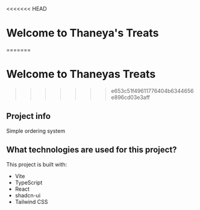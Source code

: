 <<<<<<< HEAD
# Welcome to Thaneya's Treats
=======
# Welcome to Thaneyas Treats
>>>>>>> e653c51f49611776404b6344656e896cd03e3aff

## Project info
Simple ordering system

## What technologies are used for this project?
This project is built with:

- Vite
- TypeScript
- React
- shadcn-ui
- Tailwind CSS


